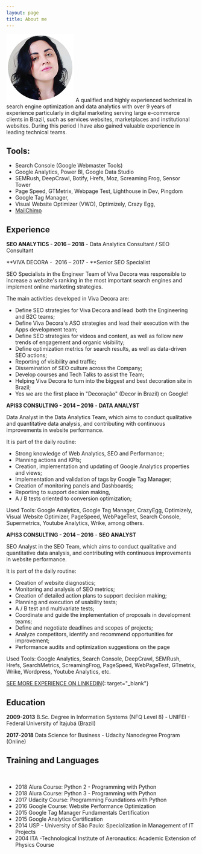 ```yaml
---
layout: page
title: About me
---
```


![](/uploads/fabiola-faria-adesivo-180.png) A qualified and highly experienced technical in search engine optimization and data analytics with over 9 years of experience particularly in digital marketing serving large e-commerce clients in Brazil, such as services websites, marketplaces and institutional websites. During this period I have also gained valuable experience in leading technical teams.&nbsp;

## Tools:

* Search Console (Google Webmaster Tools)&nbsp;
* Google Analytics, Power BI, Google Data Studio&nbsp;
* SEMRush, DeepCrawl, Botify, Hrefs, Moz, Screaming Frog, Sensor Tower
* Page Speed, GTMetrix, Webpage Test, Lighthouse in Dev, Pingdom
* Google Tag Manager, &nbsp;
* Visual Website Optimizer (VWO), Optimizely, Crazy Egg,
* [MailChimp](https://mailchimp.com/)

## Experience

**SEO ANALYTICS - 2016 – 2018**&nbsp;- Data Analytics Consultant / SEO Consultant

**VIVA DECORA - &nbsp;2016 – 2017 -&nbsp;**Senior SEO Specialist

SEO Specialists in the Engineer Team of Viva Decora was responsible to increase a website's ranking in the most important search engines and implement online marketing strategies.

The main activities developed in Viva Decora are:

* Define SEO strategies for Viva Decora and lead &nbsp;both the Engineering and B2C teams;
* Define Viva Decora's ASO strategies and lead their execution with the Apps development team;
* Define SEO strategies for videos and content, as well as follow new trends of engagement and organic visibility;
* Define optimization metrics for search results, as well as data-driven SEO actions;
* Reporting of visibility and traffic;
* Dissemination of SEO culture across the Company;
* Develop courses and Tech Talks to assist the Team;
* Helping Viva Decora to turn into the biggest and best decoration site in Brazil;
* Yes we are the first place in "Decora&ccedil;&atilde;o" (Decor in Brazil) on Google!

**APIS3 CONSULTING - 2014 – 2016**&nbsp;- **DATA ANALYST**

Data Analyst in the Data Analytics Team, which aims to conduct qualitative and quantitative data analysis, and contributing with continuous improvements in website performance.

It is part of the daily routine:

* Strong knowledge of Web Analytics, SEO and Performance;
* Planning actions and KPIs;
* Creation, implementation and updating of Google Analytics properties and views;
* Implementation and validation of tags by Google Tag Manager;
* Creation of monitoring panels and Dashboards;
* Reporting to support decision making,
* A / B tests oriented to conversion optimization;

Used Tools: Google Analytics, Google Tag Manager, CrazyEgg, Optimizely, Visual Website Optimizer, PageSpeed, WebPageTest, Search Console, Supermetrics, Youtube Analytics, Wrike, among others.

**APIS3 CONSULTING - 2014 – 2016**&nbsp;- **SEO ANALYST**

SEO Analyst in the SEO Team, which aims to conduct qualitative and quantitative data analysis, and contributing with continuous improvements in website performance.

It is part of the daily routine:

* Creation of website diagnostics;
* Monitoring and analysis of SEO metrics;
* Creation of detailed action plans to support decision making;
* Planning and execution of usability tests;
* A / B test and multivariate tests;
* Coordinate and guide the implementation of proposals in development teams;
* Define and negotiate deadlines and scopes of projects;
* Analyze competitors, identify and recommend opportunities for improvement;
* Performance audits and optimization suggestions on the page

Used Tools: Google Analytics, Search Console, DeepCrawl, SEMRush, Hrefs, SearchMetrics, ScreamingFrog, PageSpeed, WebPageTest, GTmetrix, Wrike, Wordpress, Youtube Analytics, etc.

[SEE MORE EXPERIENCE ON LINKEDIN](https://www.linkedin.com/in/fabiolafaria/){: target="_blank"}

## Education

**2009-2013** B.Sc. Degree in Information Systems (NFQ Level 8) - UNIFEI - Federal University of Itajub&aacute; (Brazil)

**2017-2018** Data Science for Business - Udacity Nanodegree Program (Online)

## Training and Languages

&nbsp;

* 2018 Alura Course: Python 2 - Programming with Python
* 2018 Alura Course: Python 3 - Programming with Python
* 2017 Udacity Course: Programming Foundations with Python
* 2016 Google Course: Website Performance Optimization
* 2015 Google Tag Manager Fundamentals Certification
* 2015 Google Analytics Certification
* 2014 USP - University of S&atilde;o Paulo: Specialization in Management of IT Projects&nbsp;
* 2004 ITA -Technological Institute of Aeronautics: Academic Extension of Physics Course &nbsp;&nbsp;